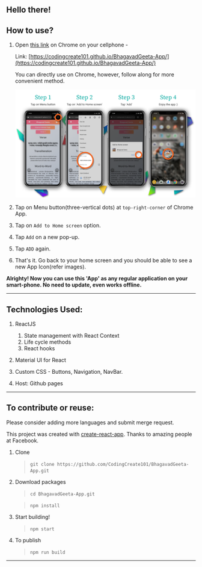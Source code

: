 
## Hello there!

## How to use?


1. Open [this link](https://codingcreate101.github.io/BhagavadGeeta-App/) on Chrome on your cellphone -

    Link: [https://codingcreate101.github.io/BhagavadGeeta-App/](https://codingcreate101.github.io/BhagavadGeeta-App/)

    You can directly use on Chrome, however, follow along for more convenient method.

    !["Steps"](https://github.com/CodingCreate101/BhagavadGeeta-App/blob/master/screenShots/Steps_Final.png "Steps to use")

1. Tap on Menu button(three-vertical dots) at `top-right-corner` of Chrome App.
1. Tap on `Add to Home screen` option.
1. Tap `Add` on a new pop-up.
1. Tap `ADD` again.
1. That's it. Go back to your home screen and you should be able to see a new App Icon(refer images).

**Alrighty! Now you can use this 'App' as any regular application on your smart-phone. No need to update, even works offline.**

----

## Technologies Used:
1. ReactJS
    1. State management with React Context
    1. Life cycle methods
    1. React hooks
1. Material UI for React
1. Custom CSS - Buttons, Navigation, NavBar.

1. Host: Github pages

----

## To contribute or reuse:
Please consider adding more languages and submit merge request.

This project was created with [create-react-app](https://github.com/facebook/create-react-app). Thanks to amazing people at Facebook.

1. Clone
    > `git clone https://github.com/CodingCreate101/BhagavadGeeta-App.git`
1. Download packages
    > `cd BhagavadGeeta-App.git`
    
    > `npm install`

1. Start building!
    > `npm start`

1. To publish
    > `npm run build`


---